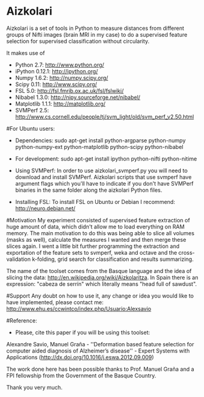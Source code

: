Aizkolari
=========

Aizkolari is a set of tools in Python to measure distances from different groups of Nifti images (brain MRI in my case) to do a supervised feature selection for supervised classification without circularity.

It makes use of 
- Python 2.7: http://www.python.org/
- iPython 0.12.1: http://ipython.org/
- Numpy 1.6.2: http://numpy.scipy.org/
- Scipy 0.11: http://www.scipy.org/
- FSL 5.0: http://fsl.fmrib.ox.ac.uk/fsl/fslwiki/
- Nibabel 1.3.0: http://nipy.sourceforge.net/nibabel/
- Matplotlib 1.1.1: http://matplotlib.org/
- SVMPerf 2.5: http://www.cs.cornell.edu/people/tj/svm_light/old/svm_perf_v2.50.html


#For Ubuntu users:
- Dependencies:
 sudo apt-get install python-argparse python-numpy python-numpy-ext python-matplotlib python-scipy python-nibabel

- For development:
 sudo apt-get install ipython python-nifti python-nitime

- Using SVMPerf:
 In order to use aizkolari_svmperf.py you will need to download and install SVMPerf. Aizkolari scripts that use svmperf have argument flags which you'll have to indicate if you don't have SVMPerf binaries in the same folder along the aizkolari Python files.

- Installing FSL:
 To install FSL on Ubuntu or Debian I recommend: http://neuro.debian.net/

#Motivation
My experiment consisted of supervised feature extraction of huge amount of data, which didn't allow me to load everything on RAM memory. The main motivation to do this was being able to slice all volumes (masks as well), calculate the measures I wanted and then merge these slices again. I went a little bit further programming the extraction and exportation of the feature sets to svmperf, weka and octave and the cross-validation k-folding, grid search for classification and results summarizing.

The name of the toolset comes from the Basque language and the idea of slicing the data: http://en.wikipedia.org/wiki/Aizkolaritza.
In Spain there is an expression: "cabeza de serrín" which literally means "head full of sawdust".

#Support
Any doubt on how to use it, any change or idea you would like to have implemented, please contact me:
http://www.ehu.es/ccwintco/index.php/Usuario:Alexsavio

#Reference:
- Please, cite this paper if you will be using this toolset:

Alexandre Savio, Manuel Graña - ''Deformation based feature selection for computer aided diagnosis of Alzheimer’s disease'' - Expert Systems with Applications
(http://dx.doi.org/10.1016/j.eswa.2012.09.009)

The work done here has been possible thanks to Prof. Manuel Graña and a FPI fellowship from the Government of the Basque Country.

Thank you very much.
